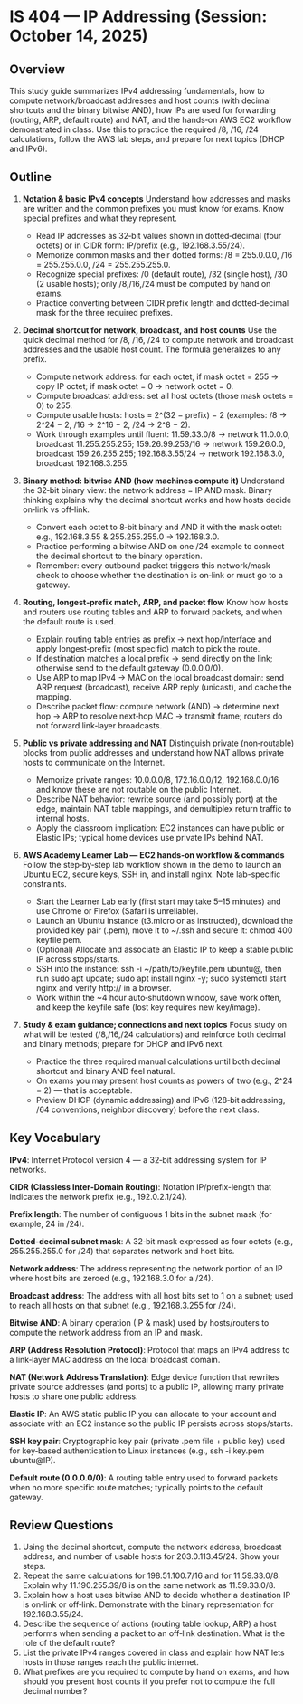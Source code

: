 # IS 404 — IP Addressing (Session: October 14, 2025)

## Overview

This study guide summarizes IPv4 addressing fundamentals, how to compute network/broadcast addresses and host counts (with decimal shortcuts and the binary bitwise AND), how IPs are used for forwarding (routing, ARP, default route) and NAT, and the hands‑on AWS EC2 workflow demonstrated in class. Use this to practice the required /8, /16, /24 calculations, follow the AWS lab steps, and prepare for next topics (DHCP and IPv6).

## Outline

1. **Notation & basic IPv4 concepts**
   Understand how addresses and masks are written and the common prefixes you must know for exams. Know special prefixes and what they represent.
   - Read IP addresses as 32‑bit values shown in dotted‑decimal (four octets) or in CIDR form: IP/prefix (e.g., 192.168.3.55/24).
   - Memorize common masks and their dotted forms: /8 = 255.0.0.0, /16 = 255.255.0.0, /24 = 255.255.255.0.
   - Recognize special prefixes: /0 (default route), /32 (single host), /30 (2 usable hosts); only /8,/16,/24 must be computed by hand on exams.
   - Practice converting between CIDR prefix length and dotted‑decimal mask for the three required prefixes.

2. **Decimal shortcut for network, broadcast, and host counts**
   Use the quick decimal method for /8, /16, /24 to compute network and broadcast addresses and the usable host count. The formula generalizes to any prefix.
   - Compute network address: for each octet, if mask octet = 255 → copy IP octet; if mask octet = 0 → network octet = 0.
   - Compute broadcast address: set all host octets (those mask octets = 0) to 255.
   - Compute usable hosts: hosts = 2^(32 − prefix) − 2 (examples: /8 → 2^24 − 2, /16 → 2^16 − 2, /24 → 2^8 − 2).
   - Work through examples until fluent: 11.59.33.0/8 → network 11.0.0.0, broadcast 11.255.255.255; 159.26.99.253/16 → network 159.26.0.0, broadcast 159.26.255.255; 192.168.3.55/24 → network 192.168.3.0, broadcast 192.168.3.255.

3. **Binary method: bitwise AND (how machines compute it)**
   Understand the 32‑bit binary view: the network address = IP AND mask. Binary thinking explains why the decimal shortcut works and how hosts decide on‑link vs off‑link.
   - Convert each octet to 8‑bit binary and AND it with the mask octet: e.g., 192.168.3.55 & 255.255.255.0 → 192.168.3.0.
   - Practice performing a bitwise AND on one /24 example to connect the decimal shortcut to the binary operation.
   - Remember: every outbound packet triggers this network/mask check to choose whether the destination is on‑link or must go to a gateway.

4. **Routing, longest‑prefix match, ARP, and packet flow**
   Know how hosts and routers use routing tables and ARP to forward packets, and when the default route is used.
   - Explain routing table entries as prefix → next hop/interface and apply longest‑prefix (most specific) match to pick the route.
   - If destination matches a local prefix → send directly on the link; otherwise send to the default gateway (0.0.0.0/0).
   - Use ARP to map IPv4 → MAC on the local broadcast domain: send ARP request (broadcast), receive ARP reply (unicast), and cache the mapping.
   - Describe packet flow: compute network (AND) → determine next hop → ARP to resolve next‑hop MAC → transmit frame; routers do not forward link‑layer broadcasts.

5. **Public vs private addressing and NAT**
   Distinguish private (non‑routable) blocks from public addresses and understand how NAT allows private hosts to communicate on the Internet.
   - Memorize private ranges: 10.0.0.0/8, 172.16.0.0/12, 192.168.0.0/16 and know these are not routable on the public Internet.
   - Describe NAT behavior: rewrite source (and possibly port) at the edge, maintain NAT table mappings, and demultiplex return traffic to internal hosts.
   - Apply the classroom implication: EC2 instances can have public or Elastic IPs; typical home devices use private IPs behind NAT.

6. **AWS Academy Learner Lab — EC2 hands‑on workflow & commands**
   Follow the step‑by‑step lab workflow shown in the demo to launch an Ubuntu EC2, secure keys, SSH in, and install nginx. Note lab-specific constraints.
   - Start the Learner Lab early (first start may take 5–15 minutes) and use Chrome or Firefox (Safari is unreliable).
   - Launch an Ubuntu instance (t3.micro or as instructed), download the provided key pair (.pem), move it to ~/.ssh and secure it: chmod 400 keyfile.pem.
   - (Optional) Allocate and associate an Elastic IP to keep a stable public IP across stops/starts.
   - SSH into the instance: ssh -i ~/path/to/keyfile.pem ubuntu@<public-ip>, then run sudo apt update; sudo apt install nginx -y; sudo systemctl start nginx and verify http://<public-ip> in a browser.
   - Work within the ~4 hour auto‑shutdown window, save work often, and keep the keyfile safe (lost key requires new key/image).

7. **Study & exam guidance; connections and next topics**
   Focus study on what will be tested (/8,/16,/24 calculations) and reinforce both decimal and binary methods; prepare for DHCP and IPv6 next.
   - Practice the three required manual calculations until both decimal shortcut and binary AND feel natural.
   - On exams you may present host counts as powers of two (e.g., 2^24 − 2) — that is acceptable.
   - Preview DHCP (dynamic addressing) and IPv6 (128‑bit addressing, /64 conventions, neighbor discovery) before the next class.


## Key Vocabulary

**IPv4**: Internet Protocol version 4 — a 32‑bit addressing system for IP networks.

**CIDR (Classless Inter‑Domain Routing)**: Notation IP/prefix-length that indicates the network prefix (e.g., 192.0.2.1/24).

**Prefix length**: The number of contiguous 1 bits in the subnet mask (for example, 24 in /24).

**Dotted‑decimal subnet mask**: A 32‑bit mask expressed as four octets (e.g., 255.255.255.0 for /24) that separates network and host bits.

**Network address**: The address representing the network portion of an IP where host bits are zeroed (e.g., 192.168.3.0 for a /24).

**Broadcast address**: The address with all host bits set to 1 on a subnet; used to reach all hosts on that subnet (e.g., 192.168.3.255 for /24).

**Bitwise AND**: A binary operation (IP & mask) used by hosts/routers to compute the network address from an IP and mask.

**ARP (Address Resolution Protocol)**: Protocol that maps an IPv4 address to a link‑layer MAC address on the local broadcast domain.

**NAT (Network Address Translation)**: Edge device function that rewrites private source addresses (and ports) to a public IP, allowing many private hosts to share one public address.

**Elastic IP**: An AWS static public IP you can allocate to your account and associate with an EC2 instance so the public IP persists across stops/starts.

**SSH key pair**: Cryptographic key pair (private .pem file + public key) used for key‑based authentication to Linux instances (e.g., ssh -i key.pem ubuntu@IP).

**Default route (0.0.0.0/0)**: A routing table entry used to forward packets when no more specific route matches; typically points to the default gateway.

## Review Questions

1. Using the decimal shortcut, compute the network address, broadcast address, and number of usable hosts for 203.0.113.45/24. Show your steps.
2. Repeat the same calculations for 198.51.100.7/16 and for 11.59.33.0/8. Explain why 11.190.255.39/8 is on the same network as 11.59.33.0/8.
3. Explain how a host uses bitwise AND to decide whether a destination IP is on‑link or off‑link. Demonstrate with the binary representation for 192.168.3.55/24.
4. Describe the sequence of actions (routing table lookup, ARP) a host performs when sending a packet to an off‑link destination. What is the role of the default route?
5. List the private IPv4 ranges covered in class and explain how NAT lets hosts in those ranges reach the public internet.
6. What prefixes are you required to compute by hand on exams, and how should you present host counts if you prefer not to compute the full decimal number?
